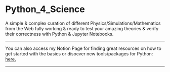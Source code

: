 # Python_4_Science
A simple & complex curation of different Physics/Simulations/Mathematics from the Web fully working & ready to test your amazing theories &
verify their correctness with Python & Jupyter Notebooks.

---

You can also access my Notion Page for finding great resources on how to get started with the basics or disocver new tools/packages
for Python: [here.](https://www.notion.so/Python-4-Science-7de56c5396664dfd9876cd4acf716348)

---



